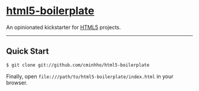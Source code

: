 # [html5-boilerplate](http://cminhho.github.com/html-boilerplate)

An opinionated kickstarter for [HTML5](http://cminhho.github.com/html-boilerplate) projects.

***

## Quick Start

```sh
$ git clone git://github.com/cminhho/html5-boilerplate
```

Finally, open `file:///path/to/html5-boilerplate/index.html` in your browser.

